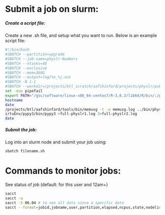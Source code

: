 Submit a job on slurm:
======

##### Create a script file:
Create a new .sh file, and setup what you want to run.
Below is an example script file:
```bash
#!/bin/bash
#SBATCH --partition=upgrade
#SBATCH --job-name=physlr-Numbers
#SBATCH --ntasks=48
#SBATCH --exclusive
#SBATCH --mem=360G
#SBATCH --output=log/%x_%j.out
#SBATCH -N 1-1
#SBATCH --workdir=/projects/btl_scratch/aafshinfard/projects/physlr/publication/experiments/stlfr/NA12878/physlr-rerun3/data
set -euo pipefail
export PATH="/gsc/software/linux-x86_64-centos7/R-3.6.3/lib64/R/bin/:/projects/btl/lcoombe/linuxbrew/bin/:/gsc/btl/linuxbrew/bin/:/home/aafshinfard/.linuxbrew/bin:/home/aafshinfard/.linuxbrew/sbin:/home/aafshinfard/perl5/bin:/gsc/btl/linuxbrew/bin/:/usr/local/bin:/usr/bin:/usr/local/sbin:/usr/sbin:/opt/puppetlabs/bin:/home/aafshinfard/bin:/bin/:$PATH"
hostname
date
/projects/btl/aafshinfard/tools/bin/memusg -t -o memusg.log ../bin/physlr-make physical-map t=48 lr=NA12878_stLFR ref=grch38_no_Y_chromosome protocol=stlfr python_executable=/projects/btl/aafshinfard/v
irtuEnv/pypy3/bin/pypy3 >full-physlr1.log 2>full-physlr2.log
date
```

##### Submit the job:
Log into an slurm node and submit your job using:
```bash
sbatch filename.sh
```

Commands to monitor jobs:
======
See status of job (default: for this user and 12am+)
```bash
sacct
sacct -a
sacct -S 06.04 # to see all data since a specific date
sacct --format=jobid,jobname,user,partition,elapsed,ncpus,state,nodelist,reqmem -X #cumulative data
```
